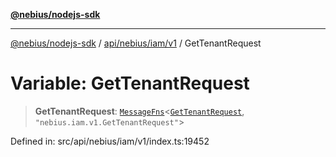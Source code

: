 [**@nebius/nodejs-sdk**](../../../../../README.md)

---

[@nebius/nodejs-sdk](../../../../../README.md) / [api/nebius/iam/v1](../README.md) / GetTenantRequest

# Variable: GetTenantRequest

> **GetTenantRequest**: [`MessageFns`](../../../../../runtime/protos/core/interfaces/MessageFns.md)\<[`GetTenantRequest`](../interfaces/GetTenantRequest.md), `"nebius.iam.v1.GetTenantRequest"`\>

Defined in: src/api/nebius/iam/v1/index.ts:19452
